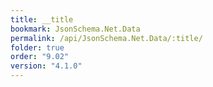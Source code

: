 ```yaml
---
title: __title
bookmark: JsonSchema.Net.Data
permalink: /api/JsonSchema.Net.Data/:title/
folder: true
order: "9.02"
version: "4.1.0"
---
```

